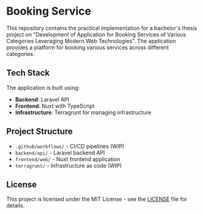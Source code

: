 # Booking Service

This repository contains the practical implementation for a bachelor's thesis project on "Development of Application for Booking Services of Various Categories Leveraging Modern Web Technologies". The application provides a platform for booking various services across different categories.

## Tech Stack
The application is built using:
- **Backend**: Laravel API
- **Frontend**: Nuxt with TypeScript
- **Infrastructure**: Terragrunt for managing infrastructure

## Project Structure
* `.github/workflows/` - CI/CD pipelines (WIP)
* `backend/api/` - Laravel backend API
* `frontend/web/` - Nuxt frontend application
* `terragrunt/` - Infrastructure as code (WIP)

## License
This project is licensed under the MIT License - see the [LICENSE](LICENSE) file for details.